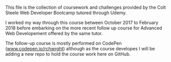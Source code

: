 This file is the collection of coursework and challenges provided by the Colt Steele Web Developer Bootcamp tutored through Udemy.

I worked my way through this course between October 2017 to February 2018 before embarking on the more recent follow up course for Advanced Web Developement offered by the same tutor.

The follow-up course is mostly performed on CodePen (www.codepen.io/rchwrght) although as the course developes I will be adding a new repo to hold the course work here on GitHub.
